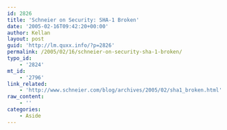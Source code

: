 ```yaml
---
id: 2826
title: 'Schneier on Security: SHA-1 Broken'
date: '2005-02-16T09:42:20+00:00'
author: Kellan
layout: post
guid: 'http://lm.quxx.info/?p=2826'
permalink: /2005/02/16/schneier-on-security-sha-1-broken/
typo_id:
    - '2824'
mt_id:
    - '2796'
link_related:
    - 'http://www.schneier.com/blog/archives/2005/02/sha1_broken.html'
raw_content:
    - ''
categories:
    - Aside
---
```


